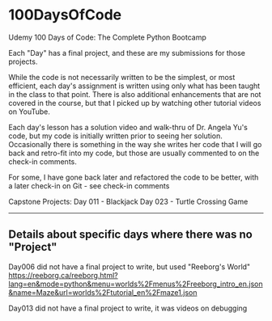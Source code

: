 # 100DaysOfCode
Udemy 100 Days of Code: The Complete Python Bootcamp

Each "Day" has a final project, and these are my submissions for those projects.

While the code is not necessarily written to be the simplest, or most efficient, each day's assignment is 
written using only what has been taught in the class to that point. There is also additional enhancements that are not
covered in the course, but that I picked up by watching other tutorial videos on YouTube.

Each day's lesson has a solution video and walk-thru of Dr. Angela Yu's code, but my code is initially written prior
to seeing her solution. Occasionally there is something in the way she writes her code that I will go back and retro-fit
into my code, but those are usually commented to on the check-in comments.

For some, I have gone back later and refactored the code to be better, with a later check-in on Git - see check-in comments

Capstone Projects:
Day 011 - Blackjack
Day 023 - Turtle Crossing Game

--------------------------------------------------------
Details about specific days where there was no "Project"
--------------------------------------------------------
Day006 did not have a final project to write, but used "Reeborg's World"
https://reeborg.ca/reeborg.html?lang=en&mode=python&menu=worlds%2Fmenus%2Freeborg_intro_en.json&name=Maze&url=worlds%2Ftutorial_en%2Fmaze1.json

Day013 did not have a final project to write, it was videos on debugging

